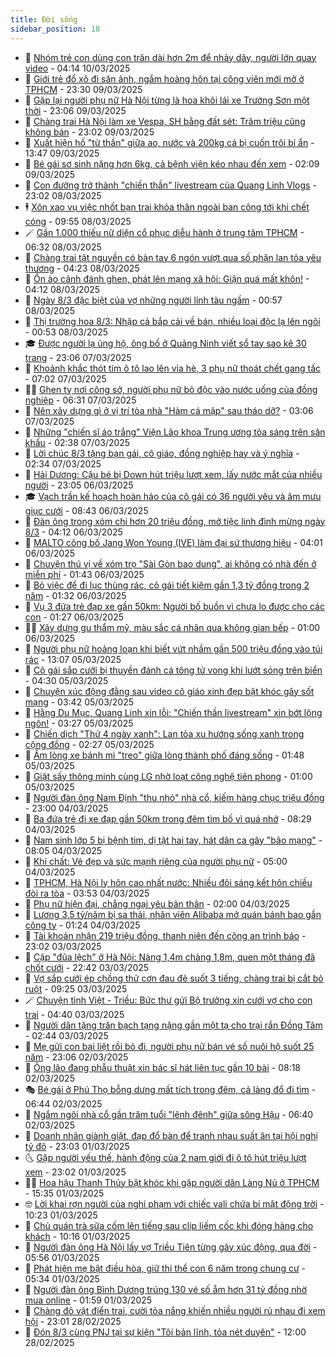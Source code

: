 ```yaml
---
title: Đời sống
sidebar_position: 18
---
```


<!-- dantri-doi-song:START -->
- 🥳 [Nhóm trẻ con dùng con trăn dài hơn 2m để nhảy dây, người lớn quay video](https://dantri.com.vn/doi-song/nhom-tre-con-dung-con-tran-dai-hon-2m-de-nhay-day-nguoi-lon-quay-video-20250310105529767.htm) - 04:14 10/03/2025
- 🌁 [Giới trẻ đổ xô đi săn ảnh, ngắm hoàng hôn tại công viên mới mở ở TPHCM](https://dantri.com.vn/doi-song/gioi-tre-do-xo-di-san-anh-ngam-hoang-hon-tai-cong-vien-moi-mo-o-tphcm-20250307073710678.htm) - 23:30 09/03/2025
- 👀 [Gặp lại người phụ nữ Hà Nội từng là hoa khôi lái xe Trường Sơn một thời](https://dantri.com.vn/doi-song/gap-lai-nguoi-phu-nu-ha-noi-tung-la-hoa-khoi-lai-xe-truong-son-mot-thoi-20250307134809395.htm) - 23:06 09/03/2025
- 🐻 [Chàng trai Hà Nội làm xe Vespa, SH bằng đất sét: Trăm triệu cũng không bán](https://dantri.com.vn/doi-song/chang-trai-ha-noi-lam-xe-vespa-sh-bang-dat-set-tram-trieu-cung-khong-ban-20250303104656026.htm) - 23:02 09/03/2025
- 🦅 [Xuất hiện hố &quot;tử thần&quot; giữa ao, nước và 200kg cá bị cuốn trôi bí ẩn](https://dantri.com.vn/doi-song/xuat-hien-ho-tu-than-giua-ao-nuoc-va-200kg-ca-bi-cuon-troi-bi-an-20250308123155691.htm) - 13:47 09/03/2025
- 🦩 [Bé gái sơ sinh nặng hơn 6kg, cả bệnh viện kéo nhau đến xem](https://dantri.com.vn/doi-song/be-gai-so-sinh-nang-hon-6kg-ca-benh-vien-keo-nhau-den-xem-20250308114623603.htm) - 02:09 09/03/2025
- 🦏 [Con đường trở thành &quot;chiến thần&quot; livestream của Quang Linh Vlogs](https://dantri.com.vn/doi-song/con-duong-tro-thanh-chien-than-livestream-cua-quang-linh-vlogs-20250308142344418.htm) - 23:02 08/03/2025
- 🕴 [Xôn xao vụ việc nhốt bạn trai khỏa thân ngoài ban công tới khi chết cóng](https://dantri.com.vn/doi-song/xon-xao-vu-viec-nhot-ban-trai-khoa-than-ngoai-ban-cong-toi-khi-chet-cong-20250307164428623.htm) - 09:55 08/03/2025
- 🪄 [Gần 1.000 thiếu nữ diện cổ phục diễu hành ở trung tâm TPHCM](https://dantri.com.vn/doi-song/gan-1000-thieu-nu-dien-co-phuc-dieu-hanh-o-trung-tam-tphcm-20250308115133795.htm) - 06:32 08/03/2025
- 🚦 [Chàng trai tật nguyền có bàn tay 6 ngón vượt qua số phận lan tỏa yêu thương](https://dantri.com.vn/doi-song/chang-trai-tat-nguyen-co-ban-tay-6-ngon-vuot-qua-so-phan-lan-toa-yeu-thuong-20250306231023322.htm) - 04:23 08/03/2025
- 🤔 [Ồn ào cảnh đánh ghen, phát lên mạng xã hội: Giận quá mất khôn!](https://dantri.com.vn/doi-song/on-ao-canh-danh-ghen-phat-len-mang-xa-hoi-gian-qua-mat-khon-20250306102211710.htm) - 04:12 08/03/2025
- 🚦 [Ngày 8/3 đặc biệt của vợ những người lính tàu ngầm](https://dantri.com.vn/doi-song/ngay-83-dac-biet-cua-vo-nhung-nguoi-linh-tau-ngam-20250307163104821.htm) - 00:57 08/03/2025
- 🐎 [Thị trường hoa 8/3: Nhập cả bắp cải về bán, nhiều loại độc lạ lên ngôi](https://dantri.com.vn/doi-song/thi-truong-hoa-83-nhap-ca-bap-cai-ve-ban-nhieu-loai-doc-la-len-ngoi-20250307130937113.htm) - 00:53 08/03/2025
- 🎓 [Được người lạ ủng hộ, ông bố ở Quảng Ninh viết sổ tay sao kê 30 trang](https://dantri.com.vn/doi-song/duoc-nguoi-la-ung-ho-ong-bo-o-quang-ninh-viet-so-tay-sao-ke-30-trang-20250307153103898.htm) - 23:06 07/03/2025
- 🐘 [Khoảnh khắc thót tim ô tô lao lên vỉa hè, 3 phụ nữ thoát chết gang tấc](https://dantri.com.vn/doi-song/khoanh-khac-thot-tim-o-to-lao-len-via-he-3-phu-nu-thoat-chet-gang-tac-20250307133322128.htm) - 07:02 07/03/2025
- 🧑‍🏫 [Ghen tỵ nơi công sở, người phụ nữ bỏ độc vào nước uống của đồng nghiệp](https://dantri.com.vn/doi-song/ghen-ty-noi-cong-so-nguoi-phu-nu-bo-doc-vao-nuoc-uong-cua-dong-nghiep-20250306210051744.htm) - 06:31 07/03/2025
- 🦒 [Nên xây dựng gì ở vị trí tòa nhà &quot;Hàm cá mập&quot; sau tháo dỡ?](https://dantri.com.vn/doi-song/nen-xay-dung-gi-o-vi-tri-toa-nha-ham-ca-map-sau-thao-do-20250306212519554.htm) - 03:06 07/03/2025
- 🧰 [Những &quot;chiến sĩ áo trắng&quot; Viện Lão khoa Trung ương tỏa sáng trên sân khấu](https://dantri.com.vn/doi-song/nhung-chien-si-ao-trang-vien-lao-khoa-trung-uong-toa-sang-tren-san-khau-20250307092301477.htm) - 02:38 07/03/2025
- 🧐 [Lời chúc 8/3 tặng bạn gái, cô giáo, đồng nghiệp hay và ý nghĩa](https://dantri.com.vn/doi-song/loi-chuc-83-tang-ban-gai-co-giao-dong-nghiep-hay-va-y-nghia-20250307081400815.htm) - 02:34 07/03/2025
- 🌮 [Hải Dương: Cậu bé bị Down hút triệu lượt xem, lấy nước mắt của nhiều người](https://dantri.com.vn/doi-song/hai-duong-cau-be-bi-down-hut-trieu-luot-xem-lay-nuoc-mat-cua-nhieu-nguoi-20250306094402014.htm) - 23:05 06/03/2025
- 🎓 [Vạch trần kế hoạch hoàn hảo của cô gái có 36 người yêu và âm mưu giục cưới](https://dantri.com.vn/doi-song/vach-tran-ke-hoach-hoan-hao-cua-co-gai-co-36-nguoi-yeu-va-am-muu-giuc-cuoi-20250305121218365.htm) - 08:43 06/03/2025
- 🚀 [Đàn ông trong xóm chi hơn 20 triệu đồng, mở tiệc linh đình mừng ngày 8/3](https://dantri.com.vn/doi-song/dan-ong-trong-xom-chi-hon-20-trieu-dong-mo-tiec-linh-dinh-mung-ngay-83-20250306080737788.htm) - 04:12 06/03/2025
- 🤖 [MALTO công bố Jang Won Young &lpar;IVE&rpar; làm đại sứ thương hiệu](https://dantri.com.vn/doi-song/malto-cong-bo-jang-won-young-ive-lam-dai-su-thuong-hieu-20250306105121907.htm) - 04:01 06/03/2025
- 🤩 [Chuyện thú vị về xóm trọ &quot;Sài Gòn bao dung&quot;, ai không có nhà đến ở miễn phí](https://dantri.com.vn/doi-song/chuyen-thu-vi-ve-xom-tro-sai-gon-bao-dung-ai-khong-co-nha-den-o-mien-phi-20250303190309908.htm) - 01:43 06/03/2025
- 👹 [Bỏ việc để đi lục thùng rác, cô gái tiết kiệm gần 1,3 tỷ đồng trong 2 năm](https://dantri.com.vn/doi-song/bo-viec-de-di-luc-thung-rac-co-gai-tiet-kiem-gan-13-ty-dong-trong-2-nam-20250305224909367.htm) - 01:32 06/03/2025
- 🦩 [Vụ 3 đứa trẻ đạp xe gần 50km: Người bố buồn vì chưa lo được cho các con](https://dantri.com.vn/doi-song/vu-3-dua-tre-dap-xe-gan-50km-nguoi-bo-buon-vi-chua-lo-duoc-cho-cac-con-20250305172952493.htm) - 01:27 06/03/2025
- 🧑‍🏫 [Xây dựng gu thẩm mỹ, màu sắc cá nhân qua không gian bếp](https://dantri.com.vn/doi-song/xay-dung-gu-tham-my-mau-sac-ca-nhan-qua-khong-gian-bep-20250305224823790.htm) - 01:00 06/03/2025
- 🌈 [Người phụ nữ hoảng loạn khi biết vứt nhầm gần 500 triệu đồng vào túi rác](https://dantri.com.vn/doi-song/nguoi-phu-nu-hoang-loan-khi-biet-vut-nham-gan-500-trieu-dong-vao-tui-rac-20250305173519747.htm) - 13:07 05/03/2025
- 💃 [Cô gái sắp cưới bị thuyền đánh cá tông tử vong khi lướt sóng trên biển](https://dantri.com.vn/doi-song/co-gai-sap-cuoi-bi-thuyen-danh-ca-tong-tu-vong-khi-luot-song-tren-bien-20250304141511128.htm) - 04:30 05/03/2025
- 💂 [Chuyện xúc động đằng sau video cô giáo xinh đẹp bật khóc gây sốt mạng](https://dantri.com.vn/doi-song/chuyen-xuc-dong-dang-sau-video-co-giao-xinh-dep-bat-khoc-gay-sot-mang-20250305085806998.htm) - 03:42 05/03/2025
- 🦏 [Hằng Du Mục, Quang Linh xin lỗi: &quot;Chiến thần livestream&quot; xin bớt lộng ngôn!](https://dantri.com.vn/doi-song/hang-du-muc-quang-linh-xin-loi-chien-than-livestream-xin-bot-long-ngon-20250305083030377.htm) - 03:27 05/03/2025
- 🤡 [Chiến dịch &quot;Thứ 4 ngày xanh&quot;: Lan tỏa xu hướng sống xanh trong cộng đồng](https://dantri.com.vn/doi-song/chien-dich-thu-4-ngay-xanh-lan-toa-xu-huong-song-xanh-trong-cong-dong-20250305092101739.htm) - 02:27 05/03/2025
- 🫶 [Ấm lòng xe bánh mì &quot;treo&quot; giữa lòng thành phố đáng sống](https://dantri.com.vn/doi-song/am-long-xe-banh-mi-treo-giua-long-thanh-pho-dang-song-20250304220529461.htm) - 01:48 05/03/2025
- 💪 [Giặt sấy thông minh cùng LG nhờ loạt công nghệ tiên phong](https://dantri.com.vn/doi-song/giat-say-thong-minh-cung-lg-nho-loat-cong-nghe-tien-phong-20250304172604675.htm) - 01:00 05/03/2025
- 🦅 [Người đàn ông Nam Định &quot;thu nhỏ&quot; nhà cổ, kiếm hàng chục triệu đồng](https://dantri.com.vn/doi-song/nguoi-dan-ong-nam-dinh-thu-nho-nha-co-kiem-hang-chuc-trieu-dong-20250301150915121.htm) - 23:00 04/03/2025
- 🧠 [Ba đứa trẻ đi xe đạp gần 50km trong đêm tìm bố vì quá nhớ](https://dantri.com.vn/doi-song/ba-dua-tre-di-xe-dap-gan-50km-trong-dem-tim-bo-vi-qua-nho-20250304145349330.htm) - 08:29 04/03/2025
- 🦅 [Nam sinh lớp 5 bị bệnh tim, dị tật hai tay, hát dân ca gây &quot;bão mạng&quot;](https://dantri.com.vn/doi-song/nam-sinh-lop-5-bi-benh-tim-di-tat-hai-tay-hat-dan-ca-gay-bao-mang-20250304144106939.htm) - 08:05 04/03/2025
- 💪 [Khí chất: Vẻ đẹp và sức mạnh riêng của người phụ nữ](https://dantri.com.vn/doi-song/khi-chat-ve-dep-va-suc-manh-rieng-cua-nguoi-phu-nu-20250304105219344.htm) - 05:00 04/03/2025
- 🧐 [TPHCM, Hà Nội ly hôn cao nhất nước: Nhiều đôi sáng kết hôn chiều đòi ra tòa](https://dantri.com.vn/doi-song/tphcm-ha-noi-ly-hon-cao-nhat-nuoc-nhieu-doi-sang-ket-hon-chieu-doi-ra-toa-20250304102813671.htm) - 03:53 04/03/2025
- 👀 [Phụ nữ hiện đại, chẳng ngại yêu bản thân](https://dantri.com.vn/doi-song/phu-nu-hien-dai-chang-ngai-yeu-ban-than-20250301130837266.htm) - 02:00 04/03/2025
- 🎉 [Lương 3,5 tỷ/năm bị sa thải, nhân viên Alibaba mở quán bánh bao gần công ty](https://dantri.com.vn/doi-song/luong-35-tynam-bi-sa-thai-nhan-vien-alibaba-mo-quan-banh-bao-gan-cong-ty-20250303193311120.htm) - 01:24 04/03/2025
- 💂 [Tài khoản nhận 219 triệu đồng, thanh niên đến công an trình báo](https://dantri.com.vn/doi-song/tai-khoan-nhan-219-trieu-dong-thanh-nien-den-cong-an-trinh-bao-20250303173140906.htm) - 23:02 03/03/2025
- 🚀 [Cặp &quot;đũa lệch&quot; ở Hà Nội: Nàng 1,4m chàng 1,8m, quen một tháng đã chốt cưới](https://dantri.com.vn/doi-song/cap-dua-lech-o-ha-noi-nang-14m-chang-18m-quen-mot-thang-da-chot-cuoi-20250302170210003.htm) - 22:42 03/03/2025
- 👹 [Vợ sắp cưới ép chồng thử cơn đau đẻ suốt 3 tiếng, chàng trai bị cắt bỏ ruột](https://dantri.com.vn/doi-song/vo-sap-cuoi-ep-chong-thu-con-dau-de-suot-3-tieng-chang-trai-bi-cat-bo-ruot-20250303112016356.htm) - 09:25 03/03/2025
- 🪄 [Chuyện tình Việt - Triều: Bức thư gửi Bộ trưởng xin cưới vợ cho con trai](https://dantri.com.vn/doi-song/chuyen-tinh-viet-trieu-buc-thu-gui-bo-truong-xin-cuoi-vo-cho-con-trai-20250303105642367.htm) - 04:40 03/03/2025
- 🌁 [Người dân tặng trăn bạch tạng nặng gần một tạ cho trại rắn Đồng Tâm](https://dantri.com.vn/doi-song/nguoi-dan-tang-tran-bach-tang-nang-gan-mot-ta-cho-trai-ran-dong-tam-20250302131232560.htm) - 02:44 03/03/2025
- 🌋 [Mẹ gửi con bại liệt rồi bỏ đi, người phụ nữ bán vé số nuôi hộ suốt 25 năm](https://dantri.com.vn/doi-song/me-gui-con-bai-liet-roi-bo-di-nguoi-phu-nu-ban-ve-so-nuoi-ho-suot-25-nam-20250301205856688.htm) - 23:06 02/03/2025
- 🦆 [Ông lão đang phẫu thuật xin bác sĩ hát liên tục gần 10 bài](https://dantri.com.vn/doi-song/ong-lao-dang-phau-thuat-xin-bac-si-hat-lien-tuc-gan-10-bai-20250302124907991.htm) - 08:18 02/03/2025
- 🎭 [Bé gái ở Phú Thọ bỗng dưng mất tích trong đêm, cả làng đổ đi tìm](https://dantri.com.vn/doi-song/be-gai-o-phu-tho-bong-dung-mat-tich-trong-dem-ca-lang-do-di-tim-20250302105543339.htm) - 06:44 02/03/2025
- 🤡 [Ngắm ngôi nhà cổ gần trăm tuổi &quot;lênh đênh&quot; giữa sông Hậu](https://dantri.com.vn/doi-song/ngam-ngoi-nha-co-gan-tram-tuoi-lenh-denh-giua-song-hau-20250107195830954.htm) - 06:40 02/03/2025
- 🦩 [Doanh nhân giành giật, đạp đổ bàn để tranh nhau suất ăn tại hội nghị tỷ đô](https://dantri.com.vn/doi-song/doanh-nhan-gianh-giat-dap-do-ban-de-tranh-nhau-suat-an-tai-hoi-nghi-ty-do-20250301201951807.htm) - 23:03 01/03/2025
- 🌜 [Gặp người yếu thế, hành động của 2 nam giới đi ô tô hút triệu lượt xem](https://dantri.com.vn/doi-song/gap-nguoi-yeu-the-hanh-dong-cua-2-nam-gioi-di-o-to-hut-trieu-luot-xem-20250301164234615.htm) - 23:02 01/03/2025
- 🧑‍🏫 [Hoa hậu Thanh Thủy bật khóc khi gặp người dân Làng Nủ ở TPHCM](https://dantri.com.vn/giai-tri/hoa-hau-thanh-thuy-bat-khoc-khi-gap-nguoi-dan-lang-nu-o-tphcm-20250301173424871.htm) - 15:35 01/03/2025
- 🤓 [Lời khai rợn người của nghi phạm với chiếc vali chứa bí mật động trời](https://dantri.com.vn/doi-song/loi-khai-ron-nguoi-cua-nghi-pham-voi-chiec-vali-chua-bi-mat-dong-troi-20250301164608887.htm) - 10:23 01/03/2025
- 🤗 [Chủ quán trà sữa cốm lên tiếng sau clip liếm cốc khi đóng hàng cho khách](https://dantri.com.vn/doi-song/chu-quan-tra-sua-com-len-tieng-sau-clip-liem-coc-khi-dong-hang-cho-khach-20250301161928322.htm) - 10:16 01/03/2025
- 🦒 [Người đàn ông Hà Nội lấy vợ Triều Tiên từng gây xúc động, qua đời](https://dantri.com.vn/doi-song/nguoi-dan-ong-ha-noi-lay-vo-trieu-tien-tung-gay-xuc-dong-qua-doi-20250301120555226.htm) - 05:56 01/03/2025
- 💂 [Phát hiện mẹ bật điều hòa, giữ thi thể con 6 năm trong chung cư](https://dantri.com.vn/doi-song/phat-hien-me-bat-dieu-hoa-giu-thi-the-con-6-nam-trong-chung-cu-20250228170644674.htm) - 05:34 01/03/2025
- 🚀 [Người đàn ông Bình Dương trúng 130 vé số ẵm hơn 31 tỷ đồng nhờ mua online](https://dantri.com.vn/doi-song/nguoi-dan-ong-binh-duong-trung-130-ve-so-am-hon-31-ty-dong-nho-mua-online-20250228205215559.htm) - 01:59 01/03/2025
- 🐲 [Chàng đô vật điển trai, cười tỏa nắng khiến nhiều người rủ nhau đi xem hội](https://dantri.com.vn/doi-song/chang-do-vat-dien-trai-cuoi-toa-nang-khien-nhieu-nguoi-ru-nhau-di-xem-hoi-20250227152501433.htm) - 23:01 28/02/2025
- 🎡 [Đón 8/3 cùng PNJ tại sự kiện &quot;Tôi bản lĩnh, tỏa nét duyên&quot;](https://dantri.com.vn/doi-song/don-83-cung-pnj-tai-su-kien-toi-ban-linh-toa-net-duyen-20250228155123809.htm) - 12:00 28/02/2025<!-- dantri-doi-song:END -->
